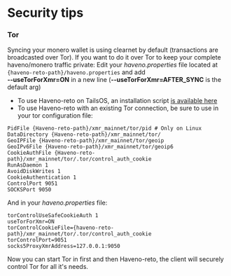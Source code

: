 # Security tips

### Tor

Syncing your monero wallet is using clearnet by default (transactions are broadcasted over Tor). If you want to do it over Tor to keep your complete haveno/monero traffic private:
Edit your *haveno.properties* file located at `{haveno-reto-path}/haveno.properties` and add<br>
**--useTorForXmr=ON** in a new line (**--useTorForXmr=AFTER_SYNC** is the default arg)

- To use Haveno-reto on TailsOS, an installation script [is available here](../scripts/haveno-tor-unwrapped.sh)
- To use Haveno-reto with an existing Tor connection, be sure to use in your tor configuration file:

```
PidFile {Haveno-reto-path}/xmr_mainnet/tor/pid # Only on Linux
DataDirectory {Haveno-reto-path}/xmr_mainnet/tor/
GeoIPFile {Haveno-reto-path}/xmr_mainnet/tor/geoip
GeoIPv6File {Haveno-reto-path}/xmr_mainnet/tor/geoip6
CookieAuthFile {Haveno-reto-path}/xmr_mainnet/tor/.tor/control_auth_cookie
RunAsDaemon 1
AvoidDiskWrites 1
CookieAuthentication 1
ControlPort 9051
SOCKSPort 9050
```

And in your *haveno.properties* file:

```
torControlUseSafeCookieAuth 1
useTorForXmr=ON
torControlCookieFile={haveno-reto-path}/xmr_mainnet/tor/.tor/control_auth_cookie
torControlPort=9051
socks5ProxyXmrAddress=127.0.0.1:9050
```

Now you can start Tor in first and then Haveno-reto, the client will securely control Tor for all it's needs.
